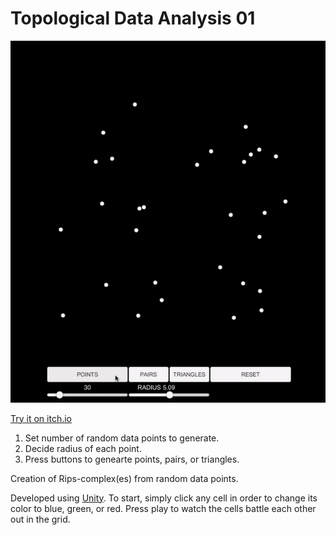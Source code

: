 # Topological Data Analysis 01

![](TDA01GIF.gif)


<a href="https://drk4oz.itch.io/topological-data-analysis-01">Try it on itch.io</a>
1. Set number of random data points to generate.
2. Decide radius of each point.
3. Press buttons to genearte points, pairs, or triangles.

Creation of Rips-complex(es) from random data points.

Developed using <a href="https://store.unity.com/download?ref=personal">Unity</a>. To start, simply click any cell in order to change its color to blue, green, or red. Press play to watch the cells battle each other out in the grid.
